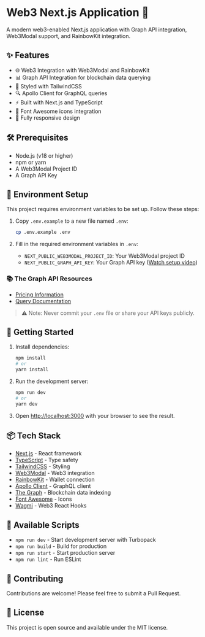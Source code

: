 # Web3 Next.js Application 🚀

A modern web3-enabled Next.js application with Graph API integration, Web3Modal support, and RainbowKit integration.

## ✨ Features

- 🌐 Web3 Integration with Web3Modal and RainbowKit
- 📊 Graph API Integration for blockchain data querying
- 🎨 Styled with TailwindCSS
- 🔍 Apollo Client for GraphQL queries
- ⚡ Built with Next.js and TypeScript
- 🎯 Font Awesome icons integration
- 📱 Fully responsive design

## 🛠 Prerequisites

- Node.js (v18 or higher)
- npm or yarn
- A Web3Modal Project ID
- A Graph API Key

## 🔑 Environment Setup

This project requires environment variables to be set up. Follow these steps:

1. Copy `.env.example` to a new file named `.env`:
   ```bash
   cp .env.example .env
   ```

2. Fill in the required environment variables in `.env`:
   - `NEXT_PUBLIC_WEB3MODAL_PROJECT_ID`: Your Web3Modal project ID
   - `NEXT_PUBLIC_GRAPH_API_KEY`: Your Graph API key ([Watch setup video](https://www.youtube.com/watch?v=vVkhz6WTi5A))

### 📚 The Graph API Resources
- [Pricing Information](https://thegraph.com/studio-pricing/)
- [Query Documentation](https://thegraph.com/docs/en/subgraphs/querying/introduction/)

> ⚠️ Note: Never commit your `.env` file or share your API keys publicly.

## 🚀 Getting Started

1. Install dependencies:
   ```bash
   npm install
   # or
   yarn install
   ```

2. Run the development server:
   ```bash
   npm run dev
   # or
   yarn dev
   ```

3. Open [http://localhost:3000](http://localhost:3000) with your browser to see the result.

## 📦 Tech Stack

- [Next.js](https://nextjs.org/) - React framework
- [TypeScript](https://www.typescriptlang.org/) - Type safety
- [TailwindCSS](https://tailwindcss.com/) - Styling
- [Web3Modal](https://web3modal.com/) - Web3 integration
- [RainbowKit](https://www.rainbowkit.com/) - Wallet connection
- [Apollo Client](https://www.apollographql.com/docs/react/) - GraphQL client
- [The Graph](https://thegraph.com/) - Blockchain data indexing
- [Font Awesome](https://fontawesome.com/) - Icons
- [Wagmi](https://wagmi.sh/) - Web3 React Hooks

## 🔧 Available Scripts

- `npm run dev` - Start development server with Turbopack
- `npm run build` - Build for production
- `npm run start` - Start production server
- `npm run lint` - Run ESLint

## 📝 Contributing

Contributions are welcome! Please feel free to submit a Pull Request.

## 📄 License

This project is open source and available under the MIT license.
